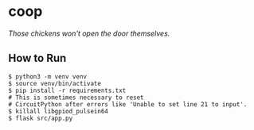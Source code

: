 # coop
*Those chickens won't open the door themselves.*

## How to Run

```
$ python3 -m venv venv
$ source venv/bin/activate
$ pip install -r requirements.txt
# This is sometimes necessary to reset
# CircuitPython after errors like 'Unable to set line 21 to input'.
$ killall libgpiod_pulsein64
$ flask src/app.py
```

